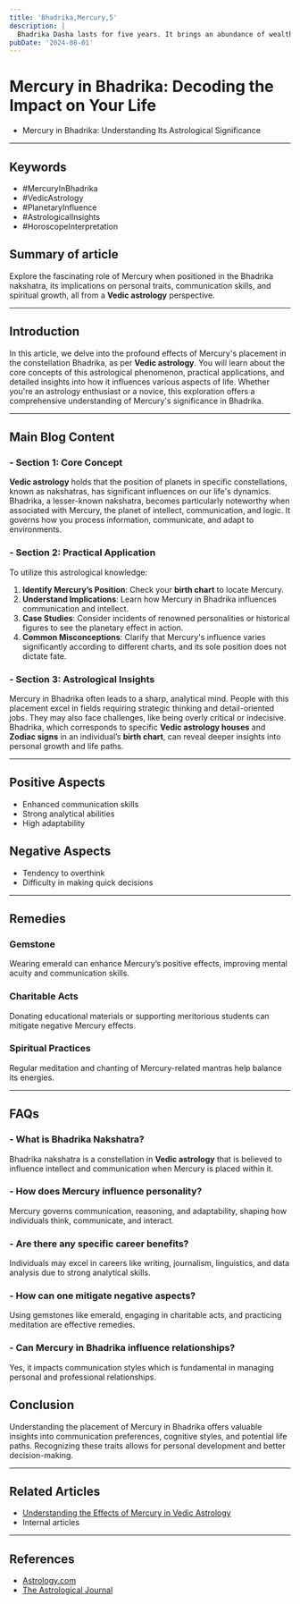 ```yaml
---
title: 'Bhadrika,Mercury,5'
description: |
  Bhadrika Dasha lasts for five years. It brings an abundance of wealth and property, and employees may earn promotions.
pubDate: '2024-08-01'
---
```


# Mercury in Bhadrika: Decoding the Impact on Your Life
- Mercury in Bhadrika: Understanding Its Astrological Significance

---

## Keywords
- #MercuryInBhadrika
- #VedicAstrology
- #PlanetaryInfluence
- #AstrologicalInsights
- #HoroscopeInterpretation

## Summary of article
Explore the fascinating role of Mercury when positioned in the Bhadrika nakshatra, its implications on personal traits, communication skills, and spiritual growth, all from a **Vedic astrology** perspective.

---

## Introduction
In this article, we delve into the profound effects of Mercury's placement in the constellation Bhadrika, as per **Vedic astrology**. You will learn about the core concepts of this astrological phenomenon, practical applications, and detailed insights into how it influences various aspects of life. Whether you're an astrology enthusiast or a novice, this exploration offers a comprehensive understanding of Mercury's significance in Bhadrika.

---

## Main Blog Content

### - Section 1: Core Concept
**Vedic astrology** holds that the position of planets in specific constellations, known as nakshatras, has significant influences on our life's dynamics. Bhadrika, a lesser-known nakshatra, becomes particularly noteworthy when associated with Mercury, the planet of intellect, communication, and logic. It governs how you process information, communicate, and adapt to environments.

### - Section 2: Practical Application
To utilize this astrological knowledge:
1. **Identify Mercury’s Position**: Check your **birth chart** to locate Mercury.
2. **Understand Implications**: Learn how Mercury in Bhadrika influences communication and intellect.
3. **Case Studies**: Consider incidents of renowned personalities or historical figures to see the planetary effect in action.
4. **Common Misconceptions**: Clarify that Mercury's influence varies significantly according to different charts, and its sole position does not dictate fate.

### - Section 3: Astrological Insights
Mercury in Bhadrika often leads to a sharp, analytical mind. People with this placement excel in fields requiring strategic thinking and detail-oriented jobs. They may also face challenges, like being overly critical or indecisive. Bhadrika, which corresponds to specific **Vedic astrology houses** and **Zodiac signs** in an individual’s **birth chart**, can reveal deeper insights into personal growth and life paths.

---

## Positive Aspects
- Enhanced communication skills
- Strong analytical abilities
- High adaptability

## Negative Aspects
- Tendency to overthink
- Difficulty in making quick decisions

---

## Remedies

### Gemstone
Wearing emerald can enhance Mercury’s positive effects, improving mental acuity and communication skills.

### Charitable Acts
Donating educational materials or supporting meritorious students can mitigate negative Mercury effects.

### Spiritual Practices
Regular meditation and chanting of Mercury-related mantras help balance its energies.

---

## FAQs
### - What is Bhadrika Nakshatra?
Bhadrika nakshatra is a constellation in **Vedic astrology** that is believed to influence intellect and communication when Mercury is placed within it.

### - How does Mercury influence personality?
Mercury governs communication, reasoning, and adaptability, shaping how individuals think, communicate, and interact.

### - Are there any specific career benefits?
Individuals may excel in careers like writing, journalism, linguistics, and data analysis due to strong analytical skills.

### - How can one mitigate negative aspects?
Using gemstones like emerald, engaging in charitable acts, and practicing meditation are effective remedies.

### - Can Mercury in Bhadrika influence relationships?
Yes, it impacts communication styles which is fundamental in managing personal and professional relationships.

## Conclusion
Understanding the placement of Mercury in Bhadrika offers valuable insights into communication preferences, cognitive styles, and potential life paths. Recognizing these traits allows for personal development and better decision-making.

---

## Related Articles
- [Understanding the Effects of Mercury in Vedic Astrology](link)
- Internal articles

---

## References
- [Astrology.com](https://www.astrology.com/)
- [The Astrological Journal](https://www.astrological-journal.com/)